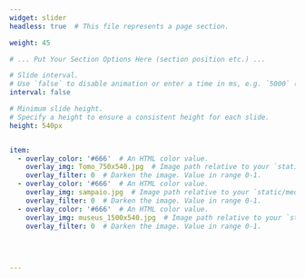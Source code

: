 ```yaml
---
widget: slider
headless: true  # This file represents a page section.

weight: 45

# ... Put Your Section Options Here (section position etc.) ...

# Slide interval.
# Use `false` to disable animation or enter a time in ms, e.g. `5000` (5s).
interval: false

# Minimum slide height.
# Specify a height to ensure a consistent height for each slide.
height: 540px


item:
  - overlay_color: '#666'  # An HTML color value.
    overlay_img: Tomo_750x540.jpg  # Image path relative to your `static/media/` folder
    overlay_filter: 0  # Darken the image. Value in range 0-1.
  - overlay_color: '#666'  # An HTML color value.
    overlay_img: sampaio.jpg  # Image path relative to your `static/media/` folder
    overlay_filter: 0  # Darken the image. Value in range 0-1.
  - overlay_color: '#666'  # An HTML color value.
    overlay_img: museus_1500x540.jpg  # Image path relative to your `static/media/` folder
    overlay_filter: 0  # Darken the image. Value in range 0-1.

 
    
  
---
```

